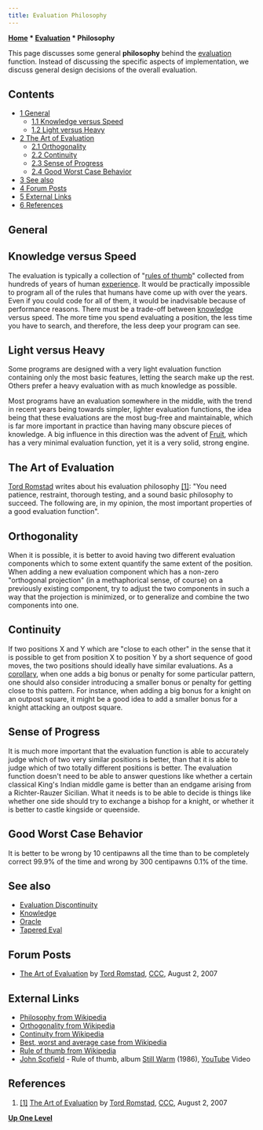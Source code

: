 ```yaml
---
title: Evaluation Philosophy
---
```

**[Home](Home "Home") * [Evaluation](Evaluation "Evaluation") * Philosophy**

This page discusses some general **philosophy** behind the [evaluation](Evaluation "Evaluation") function. Instead of discussing the specific aspects of implementation, we discuss general design decisions of the overall evaluation.

## Contents

- [1 General](#general)
  - [1.1 Knowledge versus Speed](#knowledge-versus-speed)
  - [1.2 Light versus Heavy](#light-versus-heavy)
- [2 The Art of Evaluation](#the-art-of-evaluation)
  - [2.1 Orthogonality](#orthogonality)
  - [2.2 Continuity](#continuity)
  - [2.3 Sense of Progress](#sense-of-progress)
  - [2.4 Good Worst Case Behavior](#good-worst-case-behavior)
- [3 See also](#see-also)
- [4 Forum Posts](#forum-posts)
- [5 External Links](#external-links)
- [6 References](#references)

## General

## Knowledge versus Speed

The evaluation is typically a collection of "[rules of thumb](https://en.wikipedia.org/wiki/Rule_of_thumb)" collected from hundreds of years of human [experience](https://en.wikipedia.org/wiki/Experience). It would be practically impossible to program all of the rules that humans have come up with over the years. Even if you could code for all of them, it would be inadvisable because of performance reasons. There must be a trade-off between [knowledge](Knowledge "Knowledge") versus speed. The more time you spend evaluating a position, the less time you have to search, and therefore, the less deep your program can see.

## Light versus Heavy

Some programs are designed with a very light evaluation function containing only the most basic features, letting the search make up the rest. Others prefer a heavy evaluation with as much knowledge as possible.

Most programs have an evaluation somewhere in the middle, with the trend in recent years being towards simpler, lighter evaluation functions, the idea being that these evaluations are the most bug-free and maintainable, which is far more important in practice than having many obscure pieces of knowledge. A big influence in this direction was the advent of [Fruit](Fruit "Fruit"), which has a very minimal evaluation function, yet it is a very solid, strong engine.

## The Art of Evaluation

[Tord Romstad](Tord_Romstad "Tord Romstad") writes about his evaluation philosophy <a id="cite-note-1" href="#cite-ref-1">[1]</a>: "You need patience, restraint, thorough testing, and a sound basic philosophy to succeed. The following are, in my opinion, the most important properties of a good evaluation function".

## Orthogonality

When it is possible, it is better to avoid having two different evaluation components which to some extent quantify the same extent of the position. When adding a new evaluation component which has a non-zero "orthogonal projection" (in a methaphorical sense, of course) on a previously existing component, try to adjust the two components in such a way that the projection is minimized, or to generalize and combine the two components into one.

## Continuity

If two positions X and Y which are "close to each other" in the sense that it is possible to get from position X to position Y by a short sequence of good moves, the two positions should ideally have similar evaluations. As a [corollary](https://en.wikipedia.org/wiki/Corollary), when one adds a big bonus or penalty for some particular pattern, one should also consider introducing a smaller bonus or penalty for getting close to this pattern. For instance, when adding a big bonus for a knight on an outpost square, it might be a good idea to add a smaller bonus for a knight attacking an outpost square.

## Sense of Progress

It is much more important that the evaluation function is able to accurately judge which of two very similar positions is better, than that it is able to judge which of two totally different positions is better. The evaluation function doesn't need to be able to answer questions like whether a certain classical King's Indian middle game is better than an endgame arising from a Richter-Rauzer Sicilian. What it needs is to be able to decide is things like whether one side should try to exchange a bishop for a knight, or whether it is better to castle kingside or queenside.

## Good Worst Case Behavior

It is better to be wrong by 10 centipawns all the time than to be completely correct 99.9% of the time and wrong by 300 centipawns 0.1% of the time.

## See also

- [Evaluation Discontinuity](Evaluation_Discontinuity "Evaluation Discontinuity")
- [Knowledge](Knowledge "Knowledge")
- [Oracle](Oracle "Oracle")
- [Tapered Eval](Tapered_Eval "Tapered Eval")

## Forum Posts

- [The Art of Evaluation](http://www.talkchess.com/forum/viewtopic.php?topic_view=threads&p=135133&t=15504) by [Tord Romstad](Tord_Romstad "Tord Romstad"), [CCC](CCC "CCC"), August 2, 2007

## External Links

- [Philosophy from Wikipedia](https://en.wikipedia.org/wiki/Philosophy)
- [Orthogonality from Wikipedia](https://en.wikipedia.org/wiki/Orthogonality)
- [Continuity from Wikipedia](https://en.wikipedia.org/wiki/Continuity)
- [Best, worst and average case from Wikipedia](https://en.wikipedia.org/wiki/Best,_worst_and_average_case)
- [Rule of thumb from Wikipedia](https://en.wikipedia.org/wiki/Rule_of_thumb)
- [John Scofield](Category:John_Scofield "Category:John Scofield") - Rule of thumb, album [Still Warm](https://en.wikipedia.org/wiki/Still_Warm) (1986), [YouTube](https://en.wikipedia.org/wiki/YouTube) Video

## References

1. <a id="cite-ref-1" href="#cite-note-1">[1]</a> [The Art of Evaluation](http://www.talkchess.com/forum/viewtopic.php?topic_view=threads&p=135133&t=15504) by [Tord Romstad](Tord_Romstad "Tord Romstad"), [CCC](CCC "CCC"), August 2, 2007

**[Up One Level](Evaluation "Evaluation")**

